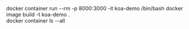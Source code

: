 docker container run --rm -p 8000:3000 -it koa-demo  /bin/bash
docker image build -t koa-demo .        
 docker container ls  --all   